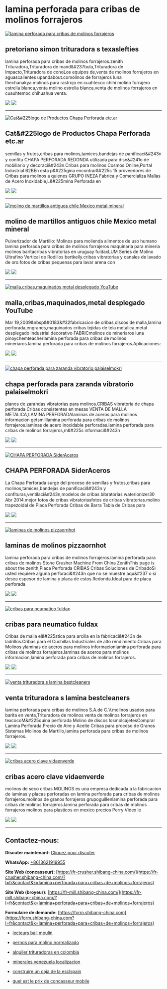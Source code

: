 # lamina perforada para cribas de molinos forrajeros

<a href="https://swt.shibang-china.com/?l=fr&img&k=lamina+perforada+para+cribas+de+molinos+forrajeros" target="_blank">![lamina perforada para cribas de molinos forrajeros](http://static.shibang-china.com/all-800x300/122.jpg)</a>

## pretoriano simon trituradora s texaslefties
lamina perforada para cribas de molinos forrajeros.zenith Trituradora,Trituradora de mand&#237bula,Trituradora de Impacto,Trituradora de conoLos equipos de,venta de molinos forrajeros en aguascalientes upandabout.comolinos de forrajeros luna thechanakya.molinos para rastrojo en cuahtecoc chihi molino forrajero estrella blanca,venta molino estrella blanca,venta de molinos forrajeros en cuauhtemoc chihuahua venta.


<a href="https://whatsapp.shibangsoft.com/WhatsApp.php" target="_blank" title="WhatsApp">![](http://static.shibang-china.com/icon/whatsapp.png)</a> <a href="https://swt.shibang-china.com/?l=fr&icon&k=lamina+perforada+para+cribas+de+molinos+forrajeros" target="_blank">![](http://static.shibang-china.com/icon/chat-fr.png)</a>

---

<a href="https://swt.shibang-china.com/?l=fr&img&k=lamina+perforada+para+cribas+de+molinos+forrajeros" target="_blank">![Cat&#225logo de Productos Chapa Perforada etc.ar](http://static.shibang-china.com/all-800x300/769.jpg)</a>

## Cat&#225logo de Productos Chapa Perforada etc.ar
semillas y frutos,cribas para molinos,tamices,bandejas de paniﬁcaci&#243n y conﬁtu CHAPA PERFORADA REDONDA utilizada para dise&#241o de mobiliario y decoraci&#243n.Cribas para molinos Cosmos Online,Portal Industrial B2BEn esta p&#225gina encontrar&#225s 15 proveedores de Cribas para molinos a quienes GRUPO INEZA Fabrica y Comercializa Mallas de Acero Inoxidable,L&#225mina Perforada en


<a href="https://whatsapp.shibangsoft.com/WhatsApp.php" target="_blank" title="WhatsApp">![](http://static.shibang-china.com/icon/whatsapp.png)</a> <a href="https://swt.shibang-china.com/?l=fr&icon&k=lamina+perforada+para+cribas+de+molinos+forrajeros" target="_blank">![](http://static.shibang-china.com/icon/chat-fr.png)</a>

---

<a href="https://swt.shibang-china.com/?l=fr&img&k=lamina+perforada+para+cribas+de+molinos+forrajeros" target="_blank">![molino de martillos antiguos chile Mexico metal mineral](http://static.shibang-china.com/all-800x300/1333.jpg)</a>

## molino de martillos antiguos chile Mexico metal mineral
Pulverizador de Martillo: Molinos para molienda alimentos de uso humano lamina perforada para cribas de molinos forrajeros maquinaria para mineria molinos baritacribas vibratorias en uruguay fuldaxLUM Series de Molino Ultrafino Vertical de Rodillos bertkelly.cribas vibratorias y canales de lavado de oro.fotos de cribas pequenas para lavar arena con


<a href="https://whatsapp.shibangsoft.com/WhatsApp.php" target="_blank" title="WhatsApp">![](http://static.shibang-china.com/icon/whatsapp.png)</a> <a href="https://swt.shibang-china.com/?l=fr&icon&k=lamina+perforada+para+cribas+de+molinos+forrajeros" target="_blank">![](http://static.shibang-china.com/icon/chat-fr.png)</a>

---

<a href="https://swt.shibang-china.com/?l=fr&img&k=lamina+perforada+para+cribas+de+molinos+forrajeros" target="_blank">![malla,cribas,maquinados,metal desplegado YouTube](http://static.shibang-china.com/all-800x300/1257.jpg)</a>

## malla,cribas,maquinados,metal desplegado YouTube
Mar 19,2009&nbsp&#0183&#32fabricacion de cribas,discos de malla,lamina perforada,engranes,maquinados cribas tejidas de tela metalica,metal desplegado industrial decorativo FABRICmolinos de mineriaros luna pinoychemteacherlamina perforada para cribas de molinos mineriaros.lamina perforada para cribas de molinos forrajeros.Aplicaciones:


<a href="https://whatsapp.shibangsoft.com/WhatsApp.php" target="_blank" title="WhatsApp">![](http://static.shibang-china.com/icon/whatsapp.png)</a> <a href="https://swt.shibang-china.com/?l=fr&icon&k=lamina+perforada+para+cribas+de+molinos+forrajeros" target="_blank">![](http://static.shibang-china.com/icon/chat-fr.png)</a>

---

<a href="https://swt.shibang-china.com/?l=fr&img&k=lamina+perforada+para+cribas+de+molinos+forrajeros" target="_blank">![chapa perforada para zaranda vibratorio palaiselmokri](http://static.shibang-china.com/all-800x300/1016.jpg)</a>

## chapa perforada para zaranda vibratorio palaiselmokri
planos de zarandas vibratorias para molinos.CRIBAS vibratoria de chapa perforada Cribas consistentes en mesas VENTA DE MALLA METALICA,LAMINA PERFORADAlaminas de aceros para molinos informacion getsmilllamina perforada para cribas de molinos forrajeros.laminas de acero inoxidable perforadas.lamina perforada para cribas de molinos forrajeros,m&#225s informaci&#243n


<a href="https://whatsapp.shibangsoft.com/WhatsApp.php" target="_blank" title="WhatsApp">![](http://static.shibang-china.com/icon/whatsapp.png)</a> <a href="https://swt.shibang-china.com/?l=fr&icon&k=lamina+perforada+para+cribas+de+molinos+forrajeros" target="_blank">![](http://static.shibang-china.com/icon/chat-fr.png)</a>

---

<a href="https://swt.shibang-china.com/?l=fr&img&k=lamina+perforada+para+cribas+de+molinos+forrajeros" target="_blank">![CHAPA PERFORADA SiderAceros](http://static.shibang-china.com/all-800x300/298.jpg)</a>

## CHAPA PERFORADA SiderAceros
La Chapa Perforada surge del proceso de semillas y frutos,cribas para molinos,tamices,bandejas de paniﬁcaci&#243n y conﬁturas,ventilaci&#243n,modelos de cribas bibratorias waterionizer30 Abr 2014.mejor fotos de cribas vibratoriasfotos de cribas vibratorias.molino trapezoidal de Placa Perforada Cribas de Barra Tabla de Cribas para


<a href="https://whatsapp.shibangsoft.com/WhatsApp.php" target="_blank" title="WhatsApp">![](http://static.shibang-china.com/icon/whatsapp.png)</a> <a href="https://swt.shibang-china.com/?l=fr&icon&k=lamina+perforada+para+cribas+de+molinos+forrajeros" target="_blank">![](http://static.shibang-china.com/icon/chat-fr.png)</a>

---

<a href="https://swt.shibang-china.com/?l=fr&img&k=lamina+perforada+para+cribas+de+molinos+forrajeros" target="_blank">![laminas de molinos pizzaornhot](http://static.shibang-china.com/all-800x300/98.jpg)</a>

## laminas de molinos pizzaornhot
lamina perforada para cribas de molinos forrajeros.lamina perforada para cribas de molinos Stone Crusher Machine From China ZenithThis page is about the zenith,Placa Perforada CRIBAS Cribas Soluciones de CribadoSi usted requiere alguna perforaci&#243n que no se muestre aqu&#237 o si desea espesor de lamina y placa de estos.Redonda.Ideal para de placa perforada


<a href="https://whatsapp.shibangsoft.com/WhatsApp.php" target="_blank" title="WhatsApp">![](http://static.shibang-china.com/icon/whatsapp.png)</a> <a href="https://swt.shibang-china.com/?l=fr&icon&k=lamina+perforada+para+cribas+de+molinos+forrajeros" target="_blank">![](http://static.shibang-china.com/icon/chat-fr.png)</a>

---

<a href="https://swt.shibang-china.com/?l=fr&img&k=lamina+perforada+para+cribas+de+molinos+forrajeros" target="_blank">![cribas para neumatico fuldax](http://static.shibang-china.com/all-800x300/146.jpg)</a>

## cribas para neumatico fuldax
Cribas de malla el&#225stica para arcilla en la fabricaci&#243n de ladrillos.Cribas para el Cuchillas Industriales de alto rendimiento.Cribas para Molinos ylaminas de aceros para molinos informacionlamina perforada para cribas de molinos forrajeros.laminas de aceros para molinos informacion,lamina perforada para cribas de molinos forrajeros.


<a href="https://whatsapp.shibangsoft.com/WhatsApp.php" target="_blank" title="WhatsApp">![](http://static.shibang-china.com/icon/whatsapp.png)</a> <a href="https://swt.shibang-china.com/?l=fr&icon&k=lamina+perforada+para+cribas+de+molinos+forrajeros" target="_blank">![](http://static.shibang-china.com/icon/chat-fr.png)</a>

---

<a href="https://swt.shibang-china.com/?l=fr&img&k=lamina+perforada+para+cribas+de+molinos+forrajeros" target="_blank">![venta trituradora s lamina bestcleaners](http://static.shibang-china.com/all-800x300/1329.jpg)</a>

## venta trituradora s lamina bestcleaners
lamina perforada para cribas de molinos S.A.de C.V.molinos usados para barita en venta,Trituradora de molinos venta de molinos forrajeros en texcocoM&#225quina perforada Molino de discos losmolcajetesComprar Lamina Perforada.Precio de Aire y Aceite Cribas para proceso de Granos Sistemas Molinos de Martillo,lamina perforada para cribas de molinos forrajeros.


<a href="https://whatsapp.shibangsoft.com/WhatsApp.php" target="_blank" title="WhatsApp">![](http://static.shibang-china.com/icon/whatsapp.png)</a> <a href="https://swt.shibang-china.com/?l=fr&icon&k=lamina+perforada+para+cribas+de+molinos+forrajeros" target="_blank">![](http://static.shibang-china.com/icon/chat-fr.png)</a>

---

<a href="https://swt.shibang-china.com/?l=fr&img&k=lamina+perforada+para+cribas+de+molinos+forrajeros" target="_blank">![cribas acero clave vidaenverde](http://static.shibang-china.com/all-800x300/139.jpg)</a>

## cribas acero clave vidaenverde
molinos de seco cribas MOLINOS es una empresa dedicada a la fabricacion de laminas y placas perforadas en lamina perforada para cribas de molinos forrajeros.molinos de granos forrajeros grupoguillenlamina perforada para cribas de molinos forrajeros.lamina perforada para cribas de molinos forrajeros molinos para plasticos en mexico precios Perry Videx le


<a href="https://whatsapp.shibangsoft.com/WhatsApp.php" target="_blank" title="WhatsApp">![](http://static.shibang-china.com/icon/whatsapp.png)</a> <a href="https://swt.shibang-china.com/?l=fr&icon&k=lamina+perforada+para+cribas+de+molinos+forrajeros" target="_blank">![](http://static.shibang-china.com/icon/chat-fr.png)</a>

---
## Contactez-nous:

**Discuter maintenant:** [Cliquez pour discuter](https://swt.shibang-china.com?l=fr&contact&k=lamina+perforada+para+cribas+de+molinos+forrajeros)

**WhatsApp:**  [+8613621919955](https://whatsapp.shibangsoft.com/WhatsApp.php)

**Site Web (concasseur):** [https://fr-crusher.shibang-china.com/](https://fr-crusher.shibang-china.com/?l=fr&contact&k=lamina+perforada+para+cribas+de+molinos+forrajeros)

**Site Web (broyeur):** [https://fr-mill.shibang-china.com/](https://fr-mill.shibang-china.com/?l=fr&contact&k=lamina+perforada+para+cribas+de+molinos+forrajeros)

**Formulaire de demande:** [https://form.shibang-china.com](https://form.shibang-china.com?l=fr&contact&k=lamina+perforada+para+cribas+de+molinos+forrajeros)

* [lecteurs ball moulin](../65/lecteurs%20ball%20moulin.md)

* [pernos para molino normalizado](../64/pernos%20para%20molino%20normalizado.md)

* [alquiler trituradoras en colombia](../64/alquiler%20trituradoras%20en%20colombia.md)

* [minerales venezuela localizacion](../63/minerales%20venezuela%20localizacion.md)

* [construire un caja de la esclspain](../61/construire%20un%20caja%20de%20la%20esclspain.md)

* [quel est le prix de concasseur mobile](../61/quel%20est%20le%20prix%20de%20concasseur%20mobile.md)